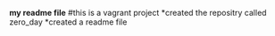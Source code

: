 **my readme file**
#this is a vagrant project
*created the repositry called zero_day
*created a readme file
